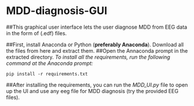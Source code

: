# MDD-diagnosis-GUI
##This graphical user interface lets the user diagnose MDD from EEG data in the form of (.edf) files.

##First, install Anaconda or Python (**preferably Anaconda**). Download all the files from here and extract them.
##Open the Annaconda prompt in the extracted directory. *To install all the requirements, run the following command at the Anaconda prompt:*

```
pip install -r requirements.txt
```
##After installing the requirements, you can run the *MDD_UI.py* file to open up the UI and use any eeg file for MDD diagnosis (try the provided EEG files).
